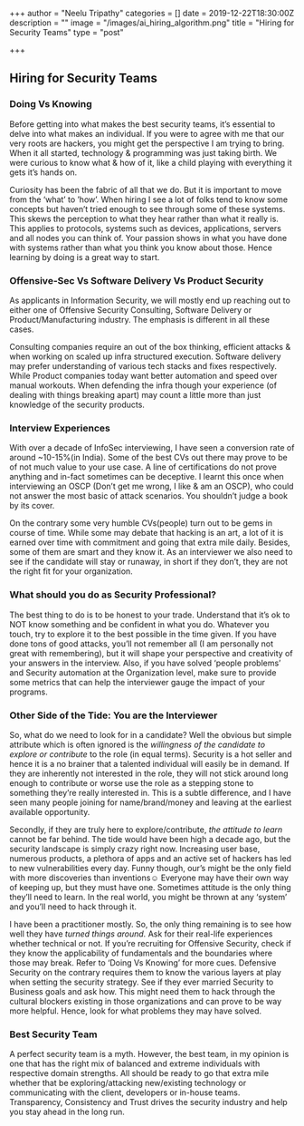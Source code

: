 +++
author = "Neelu Tripathy"
categories = []
date = 2019-12-22T18:30:00Z
description = ""
image = "/images/ai_hiring_algorithm.png"
title = "Hiring for Security Teams"
type = "post"

+++
## Hiring for Security Teams

### **Doing Vs Knowing**

Before getting into what makes the best security teams, it’s essential to delve into what makes an individual. If you were to agree with me that our very roots are hackers, you might get the perspective I am trying to bring. When it all started, technology & programming was just taking birth. We were curious to know what & how of it, like a child playing with everything it gets it’s hands on.

Curiosity has been the fabric of all that we do. But it is important to move from the ‘what’ to ’how’. When hiring I see a lot of folks tend to know some concepts but haven’t tried enough to see through some of these systems. This skews the perception to what they hear rather than what it really is. This applies to protocols, systems such as devices, applications, servers and all nodes you can think of. Your passion shows in what you have done with systems rather than what you think you know about those. Hence learning by doing is a great way to start.

### **Offensive-Sec Vs Software Delivery Vs Product Security**

As applicants in Information Security, we will mostly end up reaching out to either one of Offensive Security Consulting, Software Delivery or Product/Manufacturing industry. The emphasis is different in all these cases.

Consulting companies require an out of the box thinking, efficient attacks & when working on scaled up infra structured execution. Software delivery may prefer understanding of various tech stacks and fixes respectively. While Product companies today want better automation and speed over manual workouts. When defending the infra though your experience (of dealing with things breaking apart) may count a little more than just knowledge of the security products.

### **Interview Experiences**

With over a decade of InfoSec interviewing, I have seen a conversion rate of around \~10-15%(in India). Some of the best CVs out there may prove to be of not much value to your use case. A line of certifications do not prove anything and in-fact sometimes can be deceptive. I learnt this once when interviewing an OSCP (Don’t get me wrong, I like & am an OSCP), who could not answer the most basic of attack scenarios. You shouldn’t judge a book by its cover.

On the contrary some very humble CVs(people) turn out to be gems in course of time. While some may debate that hacking is an art, a lot of it is earned over time with commitment and going that extra mile daily. Besides, some of them are smart and they know it. As an interviewer we also need to see if the candidate will stay or runaway, in short if they don’t, they are not the right fit for your organization.

### **What should you do as Security Professional?**

The best thing to do is to be honest to your trade. Understand that it’s ok to NOT know something and be confident in what you do. Whatever you touch, try to explore it to the best possible in the time given. If you have done tons of good attacks, you’ll not remember all (I am personally not great with remembering), but it will shape your perspective and creativity of your answers in the interview. Also, if you have solved ‘people problems’ and Security automation at the Organization level, make sure to provide some metrics that can help the interviewer gauge the impact of your programs.

### **Other Side of the Tide: You are the Interviewer**

So, what do we need to look for in a candidate? Well the obvious but simple attribute which is often ignored is the _willingness of the candidate to explore or contribute_ to the role (in equal terms). Security is a hot seller and hence it is a no brainer that a talented individual will easily be in demand. If they are inherently not interested in the role, they will not stick around long enough to contribute or worse use the role as a stepping stone to something they’re really interested in. This is a subtle difference, and I have seen many people joining for name/brand/money and leaving at the earliest available opportunity.

Secondly, if they are truly here to explore/contribute, _the attitude to learn_ cannot be far behind. The tide would have been high a decade ago, but the security landscape is simply crazy right now. Increasing user base, numerous products, a plethora of apps and an active set of hackers has led to new vulnerabilities every day. Funny though, our’s might be the only field with more discoveries than inventions☺ Everyone may have their own way of keeping up, but they must have one. Sometimes attitude is the only thing they’ll need to learn. In the real world, you might be thrown at any ‘system’ and you’ll need to hack through it.

I have been a practitioner mostly. So, the only thing remaining is to see how well they have _turned things around._ Ask for their real-life experiences whether technical or not. If you’re recruiting for Offensive Security, check if they know the applicability of fundamentals and the boundaries where those may break. Refer to ‘Doing Vs Knowing’ for more cues. Defensive Security on the contrary requires them to know the various layers at play when setting the security strategy. See if they ever married Security to Business goals and ask how. This might need them to hack through the cultural blockers existing in those organizations and can prove to be way more helpful. Hence, look for what problems they may have solved.

### **Best Security Team**

A perfect security team is a myth. However, the best team, in my opinion is one that has the right mix of balanced and extreme individuals with respective domain strengths. All should be ready to go that extra mile whether that be exploring/attacking new/existing technology or communicating with the client, developers or in-house teams. Transparency, Consistency and Trust drives the security industry and help you stay ahead in the long run.